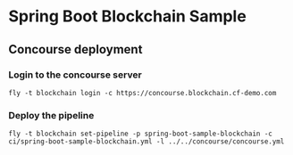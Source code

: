 # Spring Boot Blockchain Sample

## Concourse deployment

### Login to the concourse server

```
fly -t blockchain login -c https://concourse.blockchain.cf-demo.com
```

### Deploy the pipeline

```
fly -t blockchain set-pipeline -p spring-boot-sample-blockchain -c ci/spring-boot-sample-blockchain.yml -l ../../concourse/concourse.yml
```